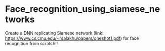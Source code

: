 # Face_recognition_using_siamese_networks
Create a DNN replicating Siamese network (link: https://www.cs.cmu.edu/~rsalakhu/papers/oneshot1.pdf) for face recognition from scratch!!


